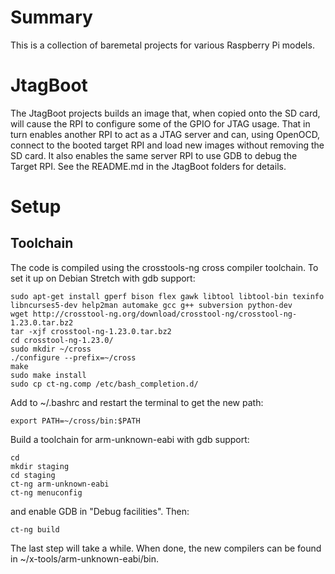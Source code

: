 # Summary

This is a collection of baremetal projects for various Raspberry Pi models.

# JtagBoot

The JtagBoot projects builds an image that, when copied onto the SD card, will
cause the RPI to configure some of the GPIO for JTAG usage. That in turn enables
another RPI to act as a JTAG server and can, using OpenOCD, connect to the booted
target RPI and load new images without removing the SD card. It also enables
the same server RPI to use GDB to debug the Target RPI. See the README.md in the
JtagBoot folders for details.

# Setup

## Toolchain

The code is compiled using the crosstools-ng cross compiler toolchain. To set it
up on Debian Stretch with gdb support:

    sudo apt-get install gperf bison flex gawk libtool libtool-bin texinfo libncurses5-dev help2man automake gcc g++ subversion python-dev
    wget http://crosstool-ng.org/download/crosstool-ng/crosstool-ng-1.23.0.tar.bz2
    tar -xjf crosstool-ng-1.23.0.tar.bz2
    cd crosstool-ng-1.23.0/
    sudo mkdir ~/cross
    ./configure --prefix=~/cross
    make
    sudo make install
    sudo cp ct-ng.comp /etc/bash_completion.d/

Add to ~/.bashrc and restart the terminal to get the new path: 

    export PATH=~/cross/bin:$PATH

Build a toolchain for arm-unknown-eabi with gdb support:

    cd
    mkdir staging
    cd staging
    ct-ng arm-unknown-eabi
    ct-ng menuconfig

and enable GDB in "Debug facilities". Then:

    ct-ng build

The last step will take a while. When done, the new compilers can be found in ~/x-tools/arm-unknown-eabi/bin.

